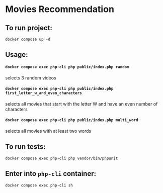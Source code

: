 # Movies Recommendation
## To run project:
`docker compose up -d`

## Usage:

#### `docker compose exec php-cli php public/index.php random` 
selects 3 random videos
#### `docker compose exec php-cli php public/index.php first_letter_w_and_even_characters`
selects all movies that start with the letter W and have an even number of characters
#### `docker compose exec php-cli php public/index.php multi_word`
selects all movies with at least two words

## To run tests:
`docker compose exec php-cli php vendor/bin/phpunit`

## Enter into `php-cli` container:
`docker compose exec php-cli sh`
